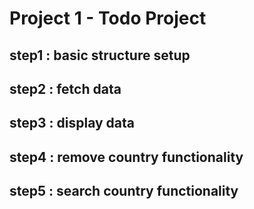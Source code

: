 # Project 1 - Todo Project

## step1 : basic structure setup


## step2 : fetch data

## step3 : display data

## step4 : remove country functionality

## step5 : search country functionality


